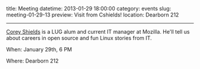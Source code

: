 title: Meeting 
datetime: 2013-01-29 18:00:00
category: events
slug: meeting-01-29-13
preview: Visit from Cshields!
location: Dearborn 212

---
[Corey Shields][site] is a LUG alum and current IT manager at Mozilla. He'll
tell us about careers in open source and fun Linux stories from IT. 

[site]:http://coreyshields.com/

When: January 29th, 6 PM

Where: Dearborn 212

